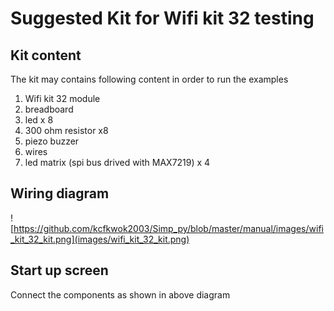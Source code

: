 # Suggested Kit for Wifi kit 32 testing

## Kit content
The kit may contains following content in order to run the examples
1. Wifi kit 32 module
2. breadboard
3. led x 8
4. 300 ohm resistor x8 
4. piezo buzzer
5. wires
6. led matrix (spi bus drived with MAX7219) x 4

## Wiring diagram

![https://github.com/kcfkwok2003/Simp_py/blob/master/manual/images/wifi_kit_32_kit.png](images/wifi_kit_32_kit.png)

## Start up screen
Connect the components as shown in above diagram



